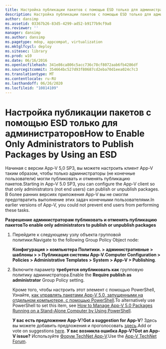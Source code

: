 ```yaml
---
title: Настройка публикации пакетов с помощью ESD только для администраторов
description: Настройка публикации пакетов с помощью ESD только для администраторов
author: dansimp
ms.assetid: 03367b26-83d5-4299-ad52-b9177b9cf9a8
ms.reviewer: ''
manager: dansimp
ms.author: dansimp
ms.pagetype: mdop, appcompat, virtualization
ms.mktglfcycl: deploy
ms.sitesec: library
ms.prod: w10
ms.date: 06/16/2016
ms.openlocfilehash: 341e86ca806c5acc736c78cf8072aab6fb4286df
ms.sourcegitcommit: 354664bc527d93f80687cd2eba70d1eea024c7c3
ms.translationtype: MT
ms.contentlocale: ru-RU
ms.lasthandoff: 06/26/2020
ms.locfileid: "10814109"
---
```

# <span data-ttu-id="6ddf8-103">Настройка публикации пакетов с помощью ESD только для администраторов</span><span class="sxs-lookup"><span data-stu-id="6ddf8-103">How to Enable Only Administrators to Publish Packages by Using an ESD</span></span>


<span data-ttu-id="6ddf8-104">Начиная с версии App-V 5,0 SP3, вы можете настроить клиент App-V таким образом, чтобы только администраторы (не конечные пользователи) могли публиковать и отменять публикацию пакетов.</span><span class="sxs-lookup"><span data-stu-id="6ddf8-104">Starting in App-V 5.0 SP3, you can configure the App-V client so that only administrators (not end users) can publish or unpublish packages.</span></span> <span data-ttu-id="6ddf8-105">В более ранних версиях приложения App-V вы не смогли предотвратить выполнение этих задач конечными пользователями.</span><span class="sxs-lookup"><span data-stu-id="6ddf8-105">In earlier versions of App-V, you could not prevent end users from performing these tasks.</span></span>

**<span data-ttu-id="6ddf8-106">Разрешение администраторам публиковать и отменять публикацию пакетов</span><span class="sxs-lookup"><span data-stu-id="6ddf8-106">To enable only administrators to publish or unpublish packages</span></span>**

1.  <span data-ttu-id="6ddf8-107">Перейдите к следующему узлу объекта групповой политики:</span><span class="sxs-lookup"><span data-stu-id="6ddf8-107">Navigate to the following Group Policy Object node:</span></span>

    <span data-ttu-id="6ddf8-108">**Конфигурация &gt; компьютера Политики. &gt; административные &gt; шаблоны &gt; &gt; Публикация системы App-V**.</span><span class="sxs-lookup"><span data-stu-id="6ddf8-108">**Computer Configuration &gt; Policies &gt; Administrative Templates &gt; System &gt; App-V &gt; Publishing**.</span></span>

2.  <span data-ttu-id="6ddf8-109">Включите параметр **требуется опубликовать как** групповую политику администратора.</span><span class="sxs-lookup"><span data-stu-id="6ddf8-109">Enable the **Require publish as administrator** Group Policy setting.</span></span>

    <span data-ttu-id="6ddf8-110">Кроме того, чтобы настроить этот элемент с помощью PowerShell, Узнайте, [как управлять пакетами App-V 5,0, запущенными на отдельном компьютере, с помощью PowerShell](how-to-manage-app-v-50-packages-running-on-a-stand-alone-computer-by-using-powershell.md#bkmk-admins-pub-pkgs).</span><span class="sxs-lookup"><span data-stu-id="6ddf8-110">To alternatively use PowerShell to set this item, see [How to Manage App-V 5.0 Packages Running on a Stand-Alone Computer by Using PowerShell](how-to-manage-app-v-50-packages-running-on-a-stand-alone-computer-by-using-powershell.md#bkmk-admins-pub-pkgs).</span></span>

    <span data-ttu-id="6ddf8-111">**У вас есть предложение App-V**?</span><span class="sxs-lookup"><span data-stu-id="6ddf8-111">**Got a suggestion for App-V**?</span></span> <span data-ttu-id="6ddf8-112">Здесь вы можете добавить предложения и проголосовать [здесь](http://appv.uservoice.com/forums/280448-microsoft-application-virtualization).</span><span class="sxs-lookup"><span data-stu-id="6ddf8-112">Add or vote on suggestions [here](http://appv.uservoice.com/forums/280448-microsoft-application-virtualization).</span></span> **<span data-ttu-id="6ddf8-113">У вас возникла ошибка App-V?</span><span class="sxs-lookup"><span data-stu-id="6ddf8-113">Got an App-V issue?</span></span>** <span data-ttu-id="6ddf8-114">Используйте [Форум TechNet App-V](https://social.technet.microsoft.com/Forums/home?forum=mdopappv).</span><span class="sxs-lookup"><span data-stu-id="6ddf8-114">Use the [App-V TechNet Forum](https://social.technet.microsoft.com/Forums/home?forum=mdopappv).</span></span>

 

 





